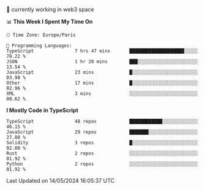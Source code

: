 🔭 currently working in web3 space

<!--START_SECTION:waka-->
📊 **This Week I Spent My Time On** 

```text
🕑︎ Time Zone: Europe/Paris

💬 Programming Languages: 
TypeScript               7 hrs 47 mins       ████████████████████░░░░░   78.22 % 
JSON                     1 hr 20 mins        ███░░░░░░░░░░░░░░░░░░░░░░   13.54 % 
JavaScript               23 mins             █░░░░░░░░░░░░░░░░░░░░░░░░   03.98 % 
Other                    17 mins             █░░░░░░░░░░░░░░░░░░░░░░░░   02.96 % 
XML                      3 mins              ░░░░░░░░░░░░░░░░░░░░░░░░░   00.62 % 
```

**I Mostly Code in TypeScript** 

```text
TypeScript               48 repos            ████████████░░░░░░░░░░░░░   46.15 % 
JavaScript               29 repos            ███████░░░░░░░░░░░░░░░░░░   27.88 % 
Solidity                 3 repos             █░░░░░░░░░░░░░░░░░░░░░░░░   02.88 % 
Rust                     2 repos             ░░░░░░░░░░░░░░░░░░░░░░░░░   01.92 % 
Python                   2 repos             ░░░░░░░░░░░░░░░░░░░░░░░░░   01.92 % 
```




 Last Updated on 14/05/2024 16:05:37 UTC
<!--END_SECTION:waka-->
